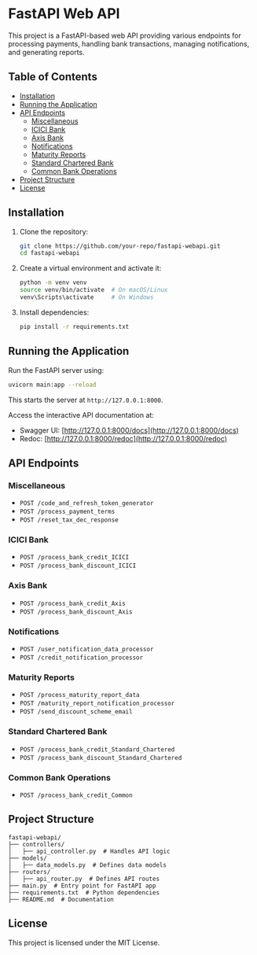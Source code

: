 # FastAPI Web API

This project is a FastAPI-based web API providing various endpoints for processing payments, handling bank transactions, managing notifications, and generating reports.

## Table of Contents
- [Installation](#installation)
- [Running the Application](#running-the-application)
- [API Endpoints](#api-endpoints)
  - [Miscellaneous](#miscellaneous)
  - [ICICI Bank](#icici-bank)
  - [Axis Bank](#axis-bank)
  - [Notifications](#notifications)
  - [Maturity Reports](#maturity-reports)
  - [Standard Chartered Bank](#standard-chartered-bank)
  - [Common Bank Operations](#common-bank-operations)
- [Project Structure](#project-structure)
- [License](#license)

## Installation

1. Clone the repository:
   ```sh
   git clone https://github.com/your-repo/fastapi-webapi.git
   cd fastapi-webapi
   ```

2. Create a virtual environment and activate it:
   ```sh
   python -m venv venv
   source venv/bin/activate  # On macOS/Linux
   venv\Scripts\activate     # On Windows
   ```

3. Install dependencies:
   ```sh
   pip install -r requirements.txt
   ```

## Running the Application

Run the FastAPI server using:
```sh
uvicorn main:app --reload
```
This starts the server at `http://127.0.0.1:8000`.

Access the interactive API documentation at:
- Swagger UI: [http://127.0.0.1:8000/docs](http://127.0.0.1:8000/docs)
- Redoc: [http://127.0.0.1:8000/redoc](http://127.0.0.1:8000/redoc)

## API Endpoints

### Miscellaneous
- `POST /code_and_refresh_token_generator`
- `POST /process_payment_terms`
- `POST /reset_tax_dec_response`

### ICICI Bank
- `POST /process_bank_credit_ICICI`
- `POST /process_bank_discount_ICICI`

### Axis Bank
- `POST /process_bank_credit_Axis`
- `POST /process_bank_discount_Axis`

### Notifications
- `POST /user_notification_data_processor`
- `POST /credit_notification_processor`

### Maturity Reports
- `POST /process_maturity_report_data`
- `POST /maturity_report_notification_processor`
- `POST /send_discount_scheme_email`

### Standard Chartered Bank
- `POST /process_bank_credit_Standard_Chartered`
- `POST /process_bank_discount_Standard_Chartered`

### Common Bank Operations
- `POST /process_bank_credit_Common`

## Project Structure
```
fastapi-webapi/
├── controllers/
│   ├── api_controller.py  # Handles API logic
├── models/
│   ├── data_models.py  # Defines data models
├── routers/
│   ├── api_router.py  # Defines API routes
├── main.py  # Entry point for FastAPI app
├── requirements.txt  # Python dependencies
├── README.md  # Documentation
```

## License
This project is licensed under the MIT License.

